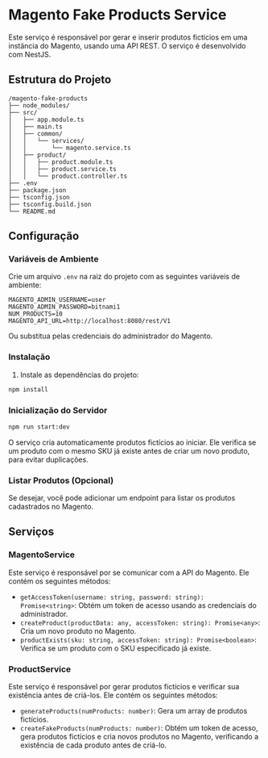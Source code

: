
# Magento Fake Products Service

Este serviço é responsável por gerar e inserir produtos fictícios em uma instância do Magento, usando uma API REST. O serviço é desenvolvido com NestJS.

## Estrutura do Projeto

```
/magento-fake-products
├── node_modules/
├── src/
│   ├── app.module.ts
│   ├── main.ts
│   ├── common/
│   │   └── services/
│   │       └── magento.service.ts
│   ├── product/
│   │   ├── product.module.ts
│   │   ├── product.service.ts
│   │   └── product.controller.ts
├── .env
├── package.json
├── tsconfig.json
├── tsconfig.build.json
└── README.md
```

## Configuração

### Variáveis de Ambiente

Crie um arquivo `.env` na raiz do projeto com as seguintes variáveis de ambiente:

```
MAGENTO_ADMIN_USERNAME=user
MAGENTO_ADMIN_PASSWORD=bitnami1
NUM_PRODUCTS=10
MAGENTO_API_URL=http://localhost:8080/rest/V1
```

Ou substitua pelas credenciais do administrador do Magento.

### Instalação

1. Instale as dependências do projeto:

```bash
npm install
```
### Inicialização do Servidor

```bash
npm run start:dev
```
O serviço cria automaticamente produtos fictícios ao iniciar. Ele verifica se um produto com o mesmo SKU já existe antes de criar um novo produto, para evitar duplicações.

### Listar Produtos (Opcional)

Se desejar, você pode adicionar um endpoint para listar os produtos cadastrados no Magento.

## Serviços

### MagentoService

Este serviço é responsável por se comunicar com a API do Magento. Ele contém os seguintes métodos:

- `getAccessToken(username: string, password: string): Promise<string>`: Obtém um token de acesso usando as credenciais do administrador.
- `createProduct(productData: any, accessToken: string): Promise<any>`: Cria um novo produto no Magento.
- `productExists(sku: string, accessToken: string): Promise<boolean>`: Verifica se um produto com o SKU especificado já existe.

### ProductService

Este serviço é responsável por gerar produtos fictícios e verificar sua existência antes de criá-los. Ele contém os seguintes métodos:

- `generateProducts(numProducts: number)`: Gera um array de produtos fictícios.
- `createFakeProducts(numProducts: number)`: Obtém um token de acesso, gera produtos fictícios e cria novos produtos no Magento, verificando a existência de cada produto antes de criá-lo.
